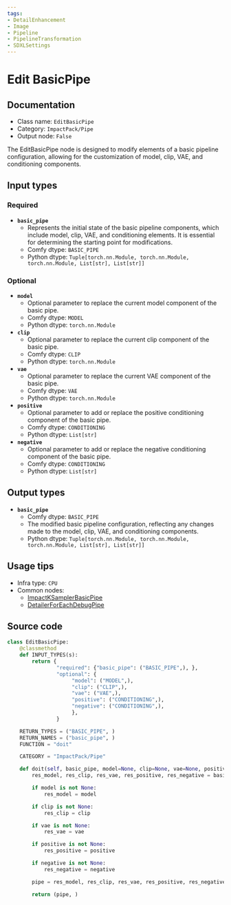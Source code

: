 ```yaml
---
tags:
- DetailEnhancement
- Image
- Pipeline
- PipelineTransformation
- SDXLSettings
---
```


# Edit BasicPipe
## Documentation
- Class name: `EditBasicPipe`
- Category: `ImpactPack/Pipe`
- Output node: `False`

The EditBasicPipe node is designed to modify elements of a basic pipeline configuration, allowing for the customization of model, clip, VAE, and conditioning components.
## Input types
### Required
- **`basic_pipe`**
    - Represents the initial state of the basic pipeline components, which include model, clip, VAE, and conditioning elements. It is essential for determining the starting point for modifications.
    - Comfy dtype: `BASIC_PIPE`
    - Python dtype: `Tuple[torch.nn.Module, torch.nn.Module, torch.nn.Module, List[str], List[str]]`
### Optional
- **`model`**
    - Optional parameter to replace the current model component of the basic pipe.
    - Comfy dtype: `MODEL`
    - Python dtype: `torch.nn.Module`
- **`clip`**
    - Optional parameter to replace the current clip component of the basic pipe.
    - Comfy dtype: `CLIP`
    - Python dtype: `torch.nn.Module`
- **`vae`**
    - Optional parameter to replace the current VAE component of the basic pipe.
    - Comfy dtype: `VAE`
    - Python dtype: `torch.nn.Module`
- **`positive`**
    - Optional parameter to add or replace the positive conditioning component of the basic pipe.
    - Comfy dtype: `CONDITIONING`
    - Python dtype: `List[str]`
- **`negative`**
    - Optional parameter to add or replace the negative conditioning component of the basic pipe.
    - Comfy dtype: `CONDITIONING`
    - Python dtype: `List[str]`
## Output types
- **`basic_pipe`**
    - Comfy dtype: `BASIC_PIPE`
    - The modified basic pipeline configuration, reflecting any changes made to the model, clip, VAE, and conditioning components.
    - Python dtype: `Tuple[torch.nn.Module, torch.nn.Module, torch.nn.Module, List[str], List[str]]`
## Usage tips
- Infra type: `CPU`
- Common nodes:
    - [ImpactKSamplerBasicPipe](../../ComfyUI-Impact-Pack/Nodes/ImpactKSamplerBasicPipe.md)
    - [DetailerForEachDebugPipe](../../ComfyUI-Impact-Pack/Nodes/DetailerForEachDebugPipe.md)



## Source code
```python
class EditBasicPipe:
    @classmethod
    def INPUT_TYPES(s):
        return {
                "required": {"basic_pipe": ("BASIC_PIPE",), },
                "optional": {
                     "model": ("MODEL",),
                     "clip": ("CLIP",),
                     "vae": ("VAE",),
                     "positive": ("CONDITIONING",),
                     "negative": ("CONDITIONING",),
                     },
                }

    RETURN_TYPES = ("BASIC_PIPE", )
    RETURN_NAMES = ("basic_pipe", )
    FUNCTION = "doit"

    CATEGORY = "ImpactPack/Pipe"

    def doit(self, basic_pipe, model=None, clip=None, vae=None, positive=None, negative=None):
        res_model, res_clip, res_vae, res_positive, res_negative = basic_pipe

        if model is not None:
            res_model = model

        if clip is not None:
            res_clip = clip

        if vae is not None:
            res_vae = vae

        if positive is not None:
            res_positive = positive

        if negative is not None:
            res_negative = negative

        pipe = res_model, res_clip, res_vae, res_positive, res_negative

        return (pipe, )

```

